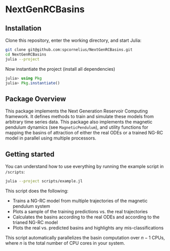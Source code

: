 # NextGenRCBasins

## Installation
Clone this repository, enter the working directory, and start Julia:

```bash
git clone git@github.com:spcornelius/NextGenRCBasins.git
cd NextGenRCBasins
julia --project
```

Now instantiate the project (install all dependencies)

```julia
julia> using Pkg
julia> Pkg.instantiate()
```

## Package Overview
This package implements the Next Generation Reservoir Computing framework. It defines methods to train and simulate these models from arbitrary time series data. This package also implements the magnetic pendulum dynamics (see `MagneticPendulum`), and utility functions for mapping the basins of attraction of either the real ODEs or a trained NG-RC model in parallel using multiple processors.

## Getting started
You can understand how to use everything by running the example script in `/scripts`:

```bash
julia --project scripts/example.jl
```

This script does the following:
- Trains a NG-RC model from multiple trajectories of the magnetic pendulum system
- Plots a sample of the training predictions vs. the real trajectories
- Calculates the basins according to the real ODEs and according to the trianed NG-RC model
- Plots the real vs. predicted basins and highlights any mis-classifications

This script automatically parallelizes the basin computation over $n - 1$ CPUs, where $n$ is the total number of CPU cores in your system.